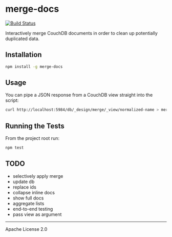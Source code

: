 merge-docs
==========

[![Build Status](https://travis-ci.org/eHealthAfrica/merge-docs.svg)](https://travis-ci.org/eHealthAfrica/merge-docs)

Interactively merge CouchDB documents in order to clean up potentially
duplicated data.

Installation
------------

```sh
npm install -g merge-docs
```

Usage
-----

You can pipe a JSON response from a CouchDB view straight into the script:

```sh
curl http://localhost:5984/db/_design/merge/_view/normalized-name > merge-docs
```

Running the Tests
-----------------

From the project root run:

```sh
npm test
```

TODO
----

- selectively apply merge
- update db
- replace ids
- collapse inline docs
- show full docs
- aggregate lists
- end-to-end testing
- pass view as argument

---
Apache License 2.0
